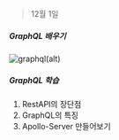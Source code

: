 >12월 1일

##### GraphQL 배우기
![graphql(alt)](https://www.ibm.com/content/dam/adobe-cms/instana/media_logo/GraphQL-Java.png/_jcr_content/renditions/cq5dam.web.1280.1280.png)
##### GraphQL 학습
1) RestAPI의 장단점
2) GraphQL의 특징
3) Apollo-Server 만들어보기
